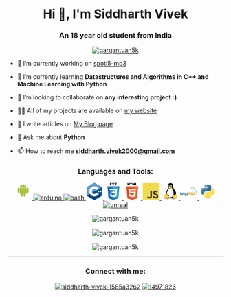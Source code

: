 <h1 align="center">Hi 👋, I'm Siddharth Vivek</h1>
<h3 align="center">An 18 year old student from India</h3>

<p align="center"> <a href="https://github.com/ryo-ma/github-profile-trophy"><img src="https://github-profile-trophy.vercel.app/?username=gargantuan5k&theme=radical&column=8&margin-w=15&margin-h=15&rank=-?" alt="gargantuan5k" /></a> </p>

- 🔭 I’m currently working on [spoti5-mp3](https://github.com/Gargantuan5k/spoti5-mp3)

- 🌱 I’m currently learning **Datastructures and Algorithms in C++ and Machine Learning with Python**

- 👯 I’m looking to collaborate on **any interesting project :)**

- 👨‍💻 All of my projects are available on [my website](https://gargantuan5k.github.io/)

- 📝 I write articles on [My Blog page](https://gargantuan5k.github.io/under-construction.html)

- 💬 Ask me about **Python**

- 📫 How to reach me **siddharth.vivek2000@gmail.com**

<h3 align="center">Languages and Tools:</h3>
<p align="center"> <a href="https://developer.android.com" target="_blank" rel="noreferrer"> <img src="https://raw.githubusercontent.com/devicons/devicon/master/icons/android/android-original-wordmark.svg" alt="android" width="40" height="40"/> </a> <a href="https://www.arduino.cc/" target="_blank" rel="noreferrer"> <img src="https://cdn.worldvectorlogo.com/logos/arduino-1.svg" alt="arduino" width="40" height="40"/> </a> <a href="https://www.gnu.org/software/bash/" target="_blank" rel="noreferrer"> <img src="https://www.vectorlogo.zone/logos/gnu_bash/gnu_bash-icon.svg" alt="bash" width="40" height="40"/> </a> <a href="https://www.w3schools.com/cpp/" target="_blank" rel="noreferrer"> <img src="https://raw.githubusercontent.com/devicons/devicon/master/icons/cplusplus/cplusplus-original.svg" alt="cplusplus" width="40" height="40"/> </a> <a href="https://www.w3schools.com/css/" target="_blank" rel="noreferrer"> <img src="https://raw.githubusercontent.com/devicons/devicon/master/icons/css3/css3-original-wordmark.svg" alt="css3" width="40" height="40"/> </a> <a href="https://www.w3.org/html/" target="_blank" rel="noreferrer"> <img src="https://raw.githubusercontent.com/devicons/devicon/master/icons/html5/html5-original-wordmark.svg" alt="html5" width="40" height="40"/> </a> <a href="https://developer.mozilla.org/en-US/docs/Web/JavaScript" target="_blank" rel="noreferrer"> <img src="https://raw.githubusercontent.com/devicons/devicon/master/icons/javascript/javascript-original.svg" alt="javascript" width="40" height="40"/> </a> <a href="https://www.linux.org/" target="_blank" rel="noreferrer"> <img src="https://raw.githubusercontent.com/devicons/devicon/master/icons/linux/linux-original.svg" alt="linux" width="40" height="40"/> </a> <a href="https://www.mysql.com/" target="_blank" rel="noreferrer"> <img src="https://raw.githubusercontent.com/devicons/devicon/master/icons/mysql/mysql-original-wordmark.svg" alt="mysql" width="40" height="40"/> </a> <a href="https://www.python.org" target="_blank" rel="noreferrer"> <img src="https://raw.githubusercontent.com/devicons/devicon/master/icons/python/python-original.svg" alt="python" width="40" height="40"/> </a> <a href="https://unrealengine.com/" target="_blank" rel="noreferrer"> <img src="https://raw.githubusercontent.com/kenangundogan/fontisto/036b7eca71aab1bef8e6a0518f7329f13ed62f6b/icons/svg/brand/unreal-engine.svg" alt="unreal" width="40" height="40"/> </a> </p>

<p align="center"><img align="center" src="https://github-readme-stats.vercel.app/api/top-langs?username=gargantuan5k&show_icons=true&theme=nightowl&locale=en&layout=compact" alt="gargantuan5k" /></p>

<p align="center"><img align="center" src="https://github-readme-stats.vercel.app/api?username=gargantuan5k&show_icons=true&theme=nightowl&locale=en" alt="gargantuan5k" /></p>

<p align="center"><img align="center" src="https://github-readme-streak-stats.herokuapp.com/?user=gargantuan5k&theme=nightowl" alt="gargantuan5k" /></p>
<hr>
<h3 align="center">Connect with me:</h3>
<p align="center">
<a href="https://linkedin.com/in/siddharth-vivek-1585a3262" target="blank"><img align="center" src="https://raw.githubusercontent.com/rahuldkjain/github-profile-readme-generator/master/src/images/icons/Social/linked-in-alt.svg" alt="siddharth-vivek-1585a3262" height="30" width="40" /></a>
<a href="https://stackoverflow.com/users/14971826" target="blank"><img align="center" src="https://raw.githubusercontent.com/rahuldkjain/github-profile-readme-generator/master/src/images/icons/Social/stack-overflow.svg" alt="14971826" height="30" width="40" /></a>
</p>
